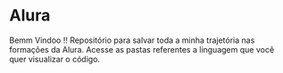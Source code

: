 # Alura
Bemm Vindoo !!
Repositório para salvar toda a minha trajetória nas formações da Alura. 
Acesse as pastas referentes a linguagem que você quer visualizar o código. 

